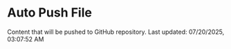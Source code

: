 # Auto Push File

Content that will be pushed to GitHub repository.
Last updated: 07/20/2025, 03:07:52 AM